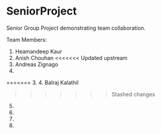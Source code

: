 # SeniorProject
Senior Group Project demonstrating team collaboration. 

Team Members:

1. Heamandeep Kaur
2. Anish Chouhan
<<<<<<< Updated upstream
3. Andreas Zignago
4. 
=======
3. 
4. Balraj Kalathil
>>>>>>> Stashed changes
5. 
6. 
7. 
8. 
